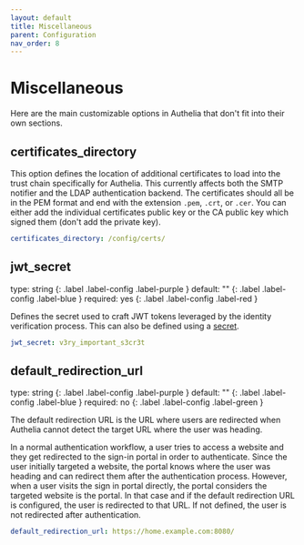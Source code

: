 ```yaml
---
layout: default
title: Miscellaneous
parent: Configuration
nav_order: 8
---
```


# Miscellaneous

Here are the main customizable options in Authelia that don't fit into their own sections.

## certificates_directory

This option defines the location of additional certificates to load into the trust chain specifically for Authelia.
This currently affects both the SMTP notifier and the LDAP authentication backend. The certificates should all be in the
PEM format and end with the extension `.pem`, `.crt`, or `.cer`. You can either add the individual certificates public
key or the CA public key which signed them (don't add the private key).

```yaml
certificates_directory: /config/certs/
```

## jwt_secret
<div markdown="1">
type: string
{: .label .label-config .label-purple } 
default: ""
{: .label .label-config .label-blue }
required: yes
{: .label .label-config .label-red }
</div>

Defines the secret used to craft JWT tokens leveraged by the identity
verification process. This can also be defined using a [secret](./secrets.md).

```yaml
jwt_secret: v3ry_important_s3cr3t
```

## default_redirection_url
<div markdown="1">
type: string
{: .label .label-config .label-purple } 
default: ""
{: .label .label-config .label-blue }
required: no
{: .label .label-config .label-green }
</div>

The default redirection URL is the URL where users are redirected when Authelia cannot detect the target URL where the
user was heading.

In a normal authentication workflow, a user tries to access a website and they get redirected to the sign-in portal in
order to authenticate. Since the user initially targeted a website, the portal knows where the user was heading and
can redirect them after the authentication process. However, when a user visits the sign in portal directly, the portal
considers the targeted website is the portal. In that case and if the default redirection URL is configured, the user is
redirected to that URL. If not defined, the user is not redirected after authentication.

```yaml
default_redirection_url: https://home.example.com:8080/
```
